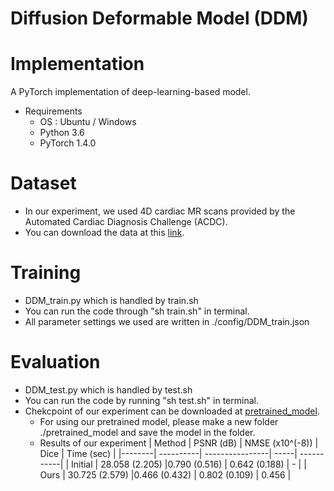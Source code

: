# Diffusion Deformable Model (DDM)


Implementation
===============
A PyTorch implementation of deep-learning-based model.
* Requirements
  * OS : Ubuntu / Windows
  * Python 3.6
  * PyTorch 1.4.0

Dataset
===============
* In our experiment, we used 4D cardiac MR scans provided by the Automated Cardiac Diagnosis Challenge (ACDC). 
* You can download the data at this [link](https://acdc.creatis.insa-lyon.fr/description/databases.html).

Training
===============
* DDM_train.py which is handled by train.sh
* You can run the code through "sh train.sh" in terminal.
* All parameter settings we used are written in ./config/DDM_train.json

Evaluation
===============
* DDM_test.py which is handled by test.sh
* You can run the code by running "sh test.sh" in terminal.
* Chekcpoint of our experiment can be downloaded at [pretrained_model](https://drive.google.com/drive/folders/1fBTqdPXeSaFguXwu0bUOtfYHMTecemmL?usp=sharing).
  * For using our pretrained model, please make a new folder ./pretrained_model and save the model in the folder.
  * Results of our experiment
   | Method | PSNR (dB) | NMSE (x10^(-8)) | Dice | Time (sec) |
   |--------| ----------| ----------------| -----| -----------|
   | Initial | 28.058 (2.205) |0.790 (0.516) | 0.642 (0.188) | - |
   | Ours    | 30.725 (2.579) |0.466 (0.432) | 0.802 (0.109) | 0.456 |
